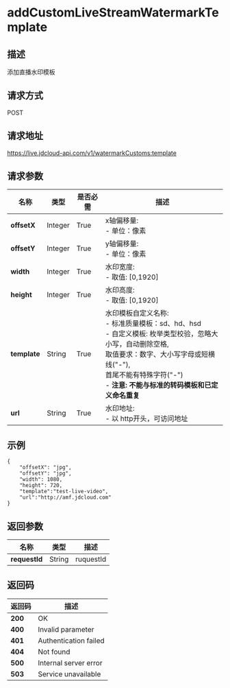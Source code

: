 # addCustomLiveStreamWatermarkTemplate


## 描述
添加直播水印模板

## 请求方式
POST

## 请求地址
https://live.jdcloud-api.com/v1/watermarkCustoms:template


## 请求参数
|名称|类型|是否必需|描述|
|---|---|---|---|
|**offsetX**|Integer|True|x轴偏移量:<br>  - 单位：像素<br>|
|**offsetY**|Integer|True|y轴偏移量:<br>  - 单位：像素<br>|
|**width**|Integer|True|水印宽度:<br>  - 取值: [0,1920]<br>|
|**height**|Integer|True|水印高度:<br>  - 取值: [0,1920]<br>|
|**template**|String|True|水印模板自定义名称:<br>  - 标准质量模板：sd、hd、hsd<br>  - 自定义模板: 枚举类型校验，忽略大小写，自动删除空格,<br>              取值要求：数字、大小写字母或短横线("-"),<br>              首尾不能有特殊字符("-")<br>  - <b>注意: 不能与标准的转码模板和已定义命名重复</b><br>|
|**url**|String|True|水印地址:<br>  - 以 http开头，可访问地址<br>|


## 示例
    {
        "offsetX": "jpg",
        "offsetY": "jpg",
        "width": 1080,
        "height": 720,
        "template":"test-live-video",
        "url":"http://amf.jdcloud.com"
    }  

## 返回参数
|名称|类型|描述|
|---|---|---|
|**requestId**|String|ruquestId|


## 返回码
|返回码|描述|
|---|---|
|**200**|OK|
|**400**|Invalid parameter|
|**401**|Authentication failed|
|**404**|Not found|
|**500**|Internal server error|
|**503**|Service unavailable|
